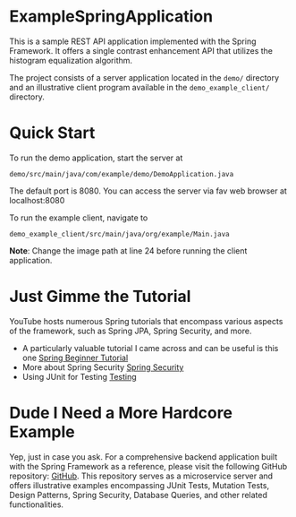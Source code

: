 # ExampleSpringApplication
This is a sample REST API application implemented with the Spring Framework. It offers a single contrast enhancement API that utilizes the histogram equalization algorithm.

The project consists of a server application located in the `demo/` directory and an illustrative client program available in the `demo_example_client/` directory.

# Quick Start
To run the demo application, start the server at 
```
demo/src/main/java/com/example/demo/DemoApplication.java
```

The default port is 8080. You can access the server via fav web browser at localhost:8080

To run the example client, navigate to
```
demo_example_client/src/main/java/org/example/Main.java
```
**Note**: Change the image path at line 24 before running the client application. 


# Just Gimme the Tutorial
YouTube hosts numerous Spring tutorials that encompass various aspects of the framework, such as Spring JPA, Spring Security, and more. 
- A particularly valuable tutorial I came across and can be useful is this one [Spring Beginner Tutorial](https://www.youtube.com/watch?v=9SGDpanrc8U&t=1333s&ab_channel=Amigoscode.)
- More about Spring Security [Spring Security](https://www.youtube.com/watch?v=b9O9NI-RJ3o&ab_channel=Amigoscode)
- Using JUnit for Testing [Testing](https://www.youtube.com/watch?v=Geq60OVyBPg&ab_channel=Amigoscode)

# Dude I Need a More Hardcore Example
Yep, just in case you ask. For a comprehensive backend application built with the Spring Framework as a reference, please visit the following GitHub repository: [GitHub](https://github.com/tanmnguyen/RoomBookingServer). This repository serves as a microservice server and offers illustrative examples encompassing JUnit Tests, Mutation Tests, Design Patterns, Spring Security, Database Queries, and other related functionalities.